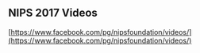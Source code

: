 ## NIPS 2017 Videos
  
  [https://www.facebook.com/pg/nipsfoundation/videos/](https://www.facebook.com/pg/nipsfoundation/videos/)